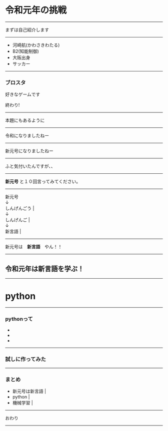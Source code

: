 # 令和元年の挑戦

---

まずは自己紹介します

---

* 河崎航(かわさきわたる)
* B2(知能制御)
* 大阪出身
* サッカー

---

### ブロスタ
好きなゲームです

終わり!

---

本題にもあるように

---

令和になりましたねー

---

新元号になりましたねー

---

ふと気付いたんですが、、

---

**新元号** と１０回言ってみてください。

---
  新元号  
  ↓    
  しんげんごう  |   
  ↓    
  しんげんご   |  
  ↓    
  新言語    |  
  
---

新元号は　**新言語**　やん！！

---

## 令和元年は新言語を学ぶ！

---

# python

---

### pythonって
*
*
*

---

### 試しに作ってみた

---

### まとめ

* 新元号は新言語  |
* python       |
* 機械学習      |

---

おわり

---

　


 
